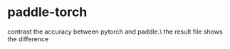 # paddle-torch
contrast the accuracy between pytorch and paddle.\\
the result file shows the difference
